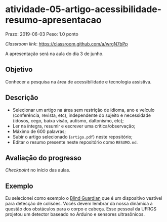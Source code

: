 # atividade-05-artigo-acessibilidade-resumo-apresentacao

Prazo: 2019-06-03 Peso: 1.0 ponto

_Classroom link_: <https://classroom.github.com/a/wrgN7bPp>

A apresentação será na aula do dia 3 de junho.

## Objetivo

Conhecer a pesquisa na área de acessibilidade e tecnologia assistiva.

## Descrição

- Selecionar um artigo na área sem restrição de idioma, ano e veículo (conferência, revista, etc), independente do sujeito e necessidade (idosos, cego, baixa visão, autismo, daltonismo, etc);
- Ler na íntegra, resumir e escrever uma crítica/observação;
- Máximo de 600 palavras;
- Subir o artigo selecionado (`artigo.pdf`) neste repositório;
- Editar o resumo presente neste repositório como `RESUMO.md`.

## Avaliação do progresso

_Checkpoint_ no início das aulas.

## Exemplo

Eu selecionei como exemplo o [Blind Guardian](blindguardian-final-ieee.pdf) que é um dispositivo vestível para detecção de colisões. Vocês devem lembrar da nossa dinâmica a questão dos obstáculos para o corpo e cabeça. Esse pessoal da UFRGS projetou um detector baseado no Arduino e sensores ultrasônicos.